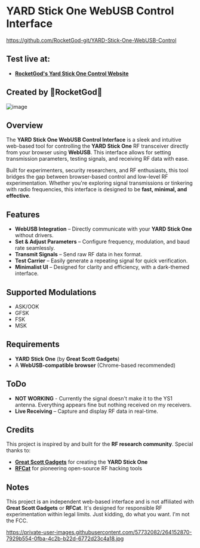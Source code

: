 # YARD Stick One WebUSB Control Interface
https://github.com/RocketGod-git/YARD-Stick-One-WebUSB-Control

## Test live at:
- **[RocketGod's Yard Stick One Control Website](https://fuckyou.gay/ys1.html)**

## Created by 🚀RocketGod🚀

![image](https://github.com/user-attachments/assets/e5563393-2bd2-45e7-9dce-a759254035cc)

## Overview
The **YARD Stick One WebUSB Control Interface** is a sleek and intuitive web-based tool for controlling the **YARD Stick One** RF transceiver directly from your browser using **WebUSB**. This interface allows for setting transmission parameters, testing signals, and receiving RF data with ease.

Built for experimenters, security researchers, and RF enthusiasts, this tool bridges the gap between browser-based control and low-level RF experimentation. Whether you're exploring signal transmissions or tinkering with radio frequencies, this interface is designed to be **fast, minimal, and effective**.

## Features
- **WebUSB Integration** – Directly communicate with your **YARD Stick One** without drivers.
- **Set & Adjust Parameters** – Configure frequency, modulation, and baud rate seamlessly.
- **Transmit Signals** – Send raw RF data in hex format.
- **Test Carrier** – Easily generate a repeating signal for quick verification.
- **Minimalist UI** – Designed for clarity and efficiency, with a dark-themed interface.

## Supported Modulations
- ASK/OOK
- GFSK
- FSK
- MSK

## Requirements
- **YARD Stick One** (by **Great Scott Gadgets**)
- A **WebUSB-compatible browser** (Chrome-based recommended)

## ToDo
- **NOT WORKING** - Currently the signal doesn't make it to the YS1 antenna. Everything appears fine but nothing received on my receivers.
- **Live Receiving** – Capture and display RF data in real-time.

## Credits
This project is inspired by and built for the **RF research community**. Special thanks to:
- **[Great Scott Gadgets](https://greatscottgadgets.com/yardstickone/)** for creating the **YARD Stick One**
- **[RFCat](https://github.com/atlas0fd00m/rfcat)** for pioneering open-source RF hacking tools

## Notes
This project is an independent web-based interface and is not affiliated with **Great Scott Gadgets** or **RFCat**. It's designed for responsible RF experimentation within legal limits. Just kidding, do what you want. I'm not the FCC.

https://private-user-images.githubusercontent.com/57732082/264152870-7929b554-0fba-4c2b-b22d-6772d23c4a18.jpg
